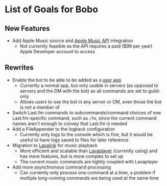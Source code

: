 # List of Goals for Bobo
## New Features
* Add Apple Music source and [Apple Music API](https://developer.apple.com/documentation/applemusicapi/) integration
  * Not currently feasible as the API requires a paid ($99 per year) Apple Developer account to access
## Rewrites
* Enable the bot to be able to be added as a [user app](https://discord.com/developers/docs/tutorials/developing-a-user-installable-app)
  * Currently a normal app, but only usable in servers (as opposed to servers and the DM with the bot) as all commands are set to guild-only
  * Allows users to use the bot in any server or DM, even those the bot is not a member of
* Switch Last.fm commands to subcommands/command choices of one Last.fm-specific command, such as `/fm`, since the current command names aren't enough to convey that Last.fm is needed
* Add a FileAppender to the logback configuration
  * Currently only logs to the console which is fine, but it would be useful to have logs saved to files for later reference
* Migration to [Lavalink](https://lavalink.dev/index.html) for music playback
  * More efficient and scalable than [Lavaplayer](https://github.com/lavalink-devs/lavaplayer) (currently using) and has more features, but is more complex to set up
  * The current music commands are tightly coupled with Lavaplayer
* Add more asynchronous command processing
  * Can currently only process one command at a time, a problem if multiple long-running commands are being used at the same time